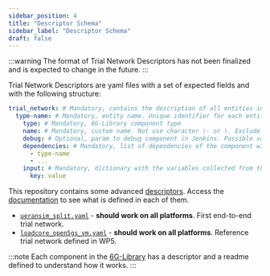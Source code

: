 ```yaml
---
sidebar_position: 4
title: "Descriptor Schema"
sidebar_label: "Descriptor Schema"
draft: false
---
```


:::warning
The format of Trial Network Descriptors has not been finalized and is expected to change in the future.
:::

Trial Network Descriptors are yaml files with a set of expected fields and with the following structure:

```yaml
trial_network: # Mandatory, contains the description of all entities in the Trial Network
  type-name: # Mandatory, entity name. Unique identifier for each entity in the Trial Network
    type: # Mandatory, 6G-Library component type
    name: # Mandatory, custom name. Not use character \- or \. Exclude components tn_init, tn_bastion and tn_vxlan
    debug: # Optional, param to debug component in Jenkins. Possible values true or false
    dependencies: # Mandatory, list of dependencies of the component with other components
      - type-name
      - ...
    input: # Mandatory, dictionary with the variables collected from the input part of the 6G-Library
      key: value
```

This repository contains some advanced [descriptors](https://github.com/6G-SANDBOX/TNLCM/tree/main/tn_template_lib). Access the [documentation](https://github.com/6G-SANDBOX/TNLCM/blob/main/tn_template_lib/README.md) to see what is defined in each of them.

- [`ueransim_split.yaml`](https://github.com/6G-SANDBOX/TNLCM/blob/main/tn_template_lib/ueransim_split.yaml) - **should work on all platforms**. First end-to-end trial network.
- [`loadcore_open5gs_vm.yaml`](https://github.com/6G-SANDBOX/TNLCM/blob/main/tn_template_lib/loadcore_open5gs_vm.yaml) - **should work on all platforms**. Reference trial network defined in WP5.

:::note
Each component in the [6G-Library](https://github.com/6G-SANDBOX/6G-Library) has a descriptor and a readme defined to understand how it works.
:::
